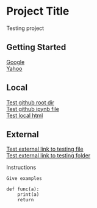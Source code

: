 # Project Title
Testing project

## Getting Started
[Google](https://www.google.com)  
[Yahoo](http://www.yahoo.com)  

## Local
[Test github root dir](https://github.com/gal-a/testing)  
[Test github ipynb file](https://github.com/gal-a/testing/blob/master/docs/test_folder/Scraping_For_Data.ipynb)  
[Test local html](test_folder/test.html) 

## External
<a href="https://github.com/gal-a/testing/blob/master/docs/test_folder/Scraping_For_Data.ipynb" target="_blank">Test external link to testing file</a>  
<a href="https://github.com/gal-a/testing" target="_blank">Test external link to testing folder</a>  

Instructions
```
Give examples

def func(a):
    print(a)
    return
```


